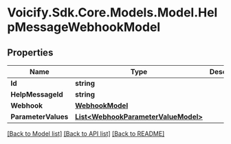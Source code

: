 # Voicify.Sdk.Core.Models.Model.HelpMessageWebhookModel
## Properties

Name | Type | Description | Notes
------------ | ------------- | ------------- | -------------
**Id** | **string** |  | [optional] 
**HelpMessageId** | **string** |  | [optional] 
**Webhook** | [**WebhookModel**](WebhookModel.md) |  | [optional] 
**ParameterValues** | [**List&lt;WebhookParameterValueModel&gt;**](WebhookParameterValueModel.md) |  | [optional] 

[[Back to Model list]](../README.md#documentation-for-models) [[Back to API list]](../README.md#documentation-for-api-endpoints) [[Back to README]](../README.md)

